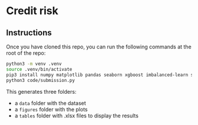 # Credit risk

## Instructions
Once you have cloned this repo, you can run the following commands at the root of the repo:
```bash
python3 -m venv .venv
source .venv/bin/activate
pip3 install numpy matplotlib pandas seaborn xgboost imbalanced-learn scikit-learn tensorflow requests 
python3 code/submission.py
```
This generates three folders: 
- a `data` folder with the dataset
- a `figures` folder with the plots
- a `tables` folder with .xlsx files to display the results